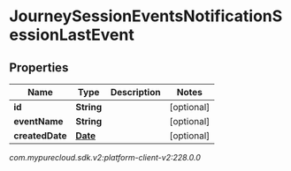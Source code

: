 # JourneySessionEventsNotificationSessionLastEvent


## Properties

| Name | Type | Description | Notes |
| ------------ | ------------- | ------------- | ------------- |
| **id** | **String** |  |  [optional] |
| **eventName** | **String** |  |  [optional] |
| **createdDate** | [**Date**](Date) |  |  [optional] |




_com.mypurecloud.sdk.v2:platform-client-v2:228.0.0_
